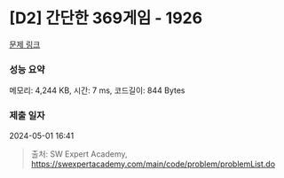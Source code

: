 # [D2] 간단한 369게임 - 1926 

[문제 링크](https://swexpertacademy.com/main/code/problem/problemDetail.do?contestProbId=AV5PTeo6AHUDFAUq) 

### 성능 요약

메모리: 4,244 KB, 시간: 7 ms, 코드길이: 844 Bytes

### 제출 일자

2024-05-01 16:41



> 출처: SW Expert Academy, https://swexpertacademy.com/main/code/problem/problemList.do